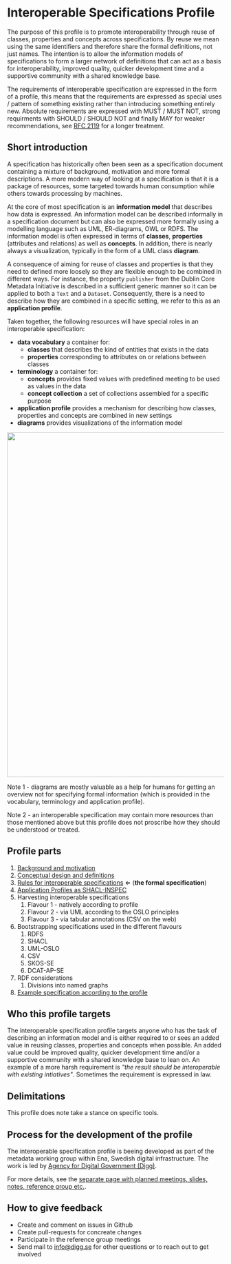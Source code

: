 # Interoperable Specifications Profile

The purpose of this profile is to promote interoperability through reuse of classes, properties and concepts across specifications. By reuse we mean using the same identifiers and therefore share the formal definitions, not just names. The intention is to allow the information models of specifications to form a larger network of definitions that can act as a basis for interoperability, improved quality, quicker development time and a supportive community with a shared knowledge base. 

The requirements of interoperable specification are expressed in the form of a profile, this means that the requirements are expressed as special uses / pattern of something existing rather than introducing something entirely new. Absolute requirements are expressed with MUST / MUST NOT, strong requirments with SHOULD / SHOULD NOT and finally MAY for weaker recommendations, see [RFC 2119](https://www.ietf.org/rfc/rfc2119.txt) for a longer treatment.

## Short introduction

A specification has historically often been seen as a specification document containing a mixture of background, motivation and more formal descriptions. A more modern way of looking at a specification is that it is a package of resources, some targeted towards human consumption while others towards processing by machines.

At the core of most specification is an **information model** that describes how data is expressed. An information model can be described informally in a specification document but can also be expressed more formally using a modelling language such as UML, ER-diagrams, OWL or RDFS. The information model is often expressed in terms of **classes**, **properties** (attributes and relations) as well as **concepts**. In addition, there is nearly always a visualization, typically in the form of a UML class **diagram**.

A consequence of aiming for reuse of classes and properties is that they need to defined more loosely so they are flexible enough to be combined in different ways. For instance, the property `publisher` from the Dublin Core Metadata Initiative is described in a sufficient generic manner so it can be applied to both a `Text` and a `Dataset`. Consequently, there is a need to describe how they are combined in a specific setting, we refer to this as an **application profile**.

Taken together, the following resources will have special roles in an interoperable specification:

* **data vocabulary** a container for:
    * **classes** that describes the kind of entities that exists in the data
    * **properties** corresponding to attributes on or relations between classes 
* **terminology** a container for:
    * **concepts** provides fixed values with predefined meeting to be used as values in the data
    * **concept collection** a set of collections assembled for a specific purpose
* **application profile** provides a mechanism for describing how classes, properties and concepts are combined in new settings
* **diagrams** provides visualizations of the information model

<img src="docs/pics/interoperable_specifications_simple.svg" width="800">

Note 1 - diagrams are mostly valuable as a help for humans for getting an overview not for specifying formal information (which is provided in the vocabulary, terminology and application profile).

Note 2 - an interoperable specification may contain more resources than those mentioned above but this profile does not proscribe how they should be understood or treated.

## Profile parts

1. [Background and motivation](docs/background.md) 
2. [Conceptual design and definitions](docs/design.md) 
3. [Rules for interoperable specifications](docs/rules.md) ⇐ (**the formal specification**)
4. [Application Profiles as SHACL-INSPEC](docs/ap.md)
5. Harvesting interoperable specifications 
   1. Flavour 1 - natively according to profile 
   2. Flavour 2 - via UML according to the OSLO principles 
   3. Flavour 3 - via tabular annotations (CSV on the web)
6. Bootstrapping specifications used in the different flavours
   1. RDFS 
   2. SHACL 
   3. UML-OSLO 
   4. CSV 
   5. SKOS-SE 
   6. DCAT-AP-SE
7. RDF considerations
   1. Divisions into named graphs
8. [Example specification according to the profile](docs/example.md)

## Who this profile targets

The interoperable specification profile targets anyone who has the task of describing an information model and is either required to or sees an added value in reusing classes, properties and concepts when possible. An added value could be improved quality, quicker development time and/or a supportive community with a shared knowledge base to lean on. An example of a more harsh requirement is *"the result should be interoperable with existing intiatives"*. Sometimes the requirement is expressed in law.

## Delimitations

This profile does note take a stance on specific tools.

## Process for the development of the profile

The interoperable specification profile is beeing developed as part of the metadata working group within Ena, Swedish digital infrastructure. 
The work is led by [Agency for Digital Government (Digg)](https://www.digg.se).

For more details, see the [separate page with planned meetings, slides, notes, reference group etc.](process/index.md).

## How to give feedback

- Create and comment on issues in Github
- Create pull-requests for concreate changes
- Participate in the reference group meetings
- Send mail to [info@digg.se](mailto:info@digg.se) for other questions or to reach out to get involved
